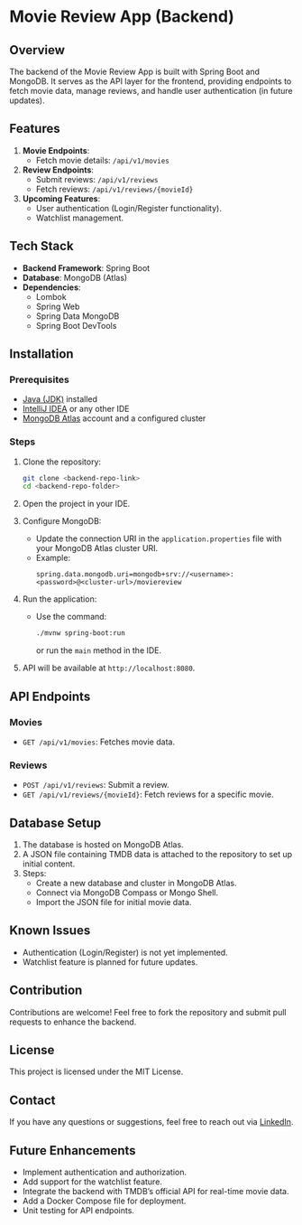 # Movie Review App (Backend)

## Overview
The backend of the Movie Review App is built with Spring Boot and MongoDB. It serves as the API layer for the frontend, providing endpoints to fetch movie data, manage reviews, and handle user authentication (in future updates).

## Features
1. **Movie Endpoints**:
   - Fetch movie details: `/api/v1/movies`
2. **Review Endpoints**:
   - Submit reviews: `/api/v1/reviews`
   - Fetch reviews: `/api/v1/reviews/{movieId}`
3. **Upcoming Features**:
   - User authentication (Login/Register functionality).
   - Watchlist management.

## Tech Stack
- **Backend Framework**: Spring Boot
- **Database**: MongoDB (Atlas)
- **Dependencies**:
  - Lombok
  - Spring Web
  - Spring Data MongoDB
  - Spring Boot DevTools

## Installation
### Prerequisites
- [Java (JDK)](https://www.oracle.com/java/technologies/javase-downloads.html) installed
- [IntelliJ IDEA](https://www.jetbrains.com/idea/) or any other IDE
- [MongoDB Atlas](https://www.mongodb.com/atlas/database) account and a configured cluster

### Steps
1. Clone the repository:
   ```bash
   git clone <backend-repo-link>
   cd <backend-repo-folder>
   ```

2. Open the project in your IDE.

3. Configure MongoDB:
   - Update the connection URI in the `application.properties` file with your MongoDB Atlas cluster URI.
   - Example:
     ```properties
     spring.data.mongodb.uri=mongodb+srv://<username>:<password>@<cluster-url>/moviereview
     ```

4. Run the application:
   - Use the command:
     ```bash
     ./mvnw spring-boot:run
     ```
     or run the `main` method in the IDE.

5. API will be available at `http://localhost:8080`.

## API Endpoints
### Movies
- `GET /api/v1/movies`: Fetches movie data.

### Reviews
- `POST /api/v1/reviews`: Submit a review.
- `GET /api/v1/reviews/{movieId}`: Fetch reviews for a specific movie.

## Database Setup
1. The database is hosted on MongoDB Atlas.
2. A JSON file containing TMDB data is attached to the repository to set up initial content.
3. Steps:
   - Create a new database and cluster in MongoDB Atlas.
   - Connect via MongoDB Compass or Mongo Shell.
   - Import the JSON file for initial movie data.

## Known Issues
- Authentication (Login/Register) is not yet implemented.
- Watchlist feature is planned for future updates.

## Contribution
Contributions are welcome! Feel free to fork the repository and submit pull requests to enhance the backend.

## License
This project is licensed under the MIT License.

## Contact
If you have any questions or suggestions, feel free to reach out via [LinkedIn](https://www.linkedin.com/in/adewale-wale-fagbodun).

## Future Enhancements
- Implement authentication and authorization.
- Add support for the watchlist feature.
- Integrate the backend with TMDB’s official API for real-time movie data.
- Add a Docker Compose file for deployment.
- Unit testing for API endpoints.

